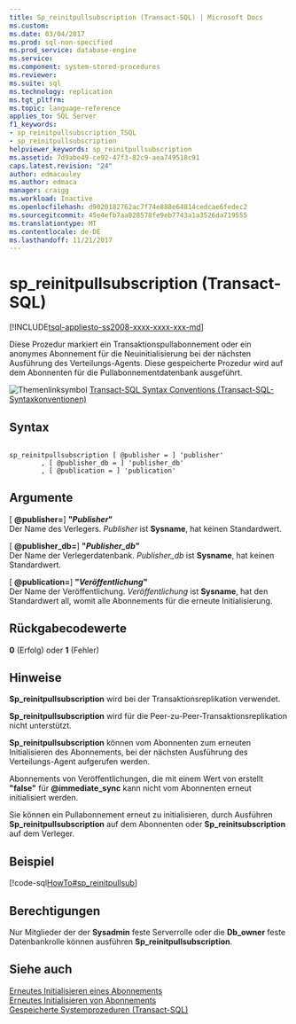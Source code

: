 ```yaml
---
title: Sp_reinitpullsubscription (Transact-SQL) | Microsoft Docs
ms.custom: 
ms.date: 03/04/2017
ms.prod: sql-non-specified
ms.prod_service: database-engine
ms.service: 
ms.component: system-stored-procedures
ms.reviewer: 
ms.suite: sql
ms.technology: replication
ms.tgt_pltfrm: 
ms.topic: language-reference
applies_to: SQL Server
f1_keywords:
- sp_reinitpullsubscription_TSQL
- sp_reinitpullsubscription
helpviewer_keywords: sp_reinitpullsubscription
ms.assetid: 7d9abe49-ce92-47f3-82c9-aea749518c91
caps.latest.revision: "24"
author: edmacauley
ms.author: edmaca
manager: craigg
ms.workload: Inactive
ms.openlocfilehash: d9020182762ac7f74e888e64814cedcae6fedec2
ms.sourcegitcommit: 45e4efb7aa828578fe9eb7743a1a3526da719555
ms.translationtype: MT
ms.contentlocale: de-DE
ms.lasthandoff: 11/21/2017
---
```

# <a name="spreinitpullsubscription-transact-sql"></a>sp_reinitpullsubscription (Transact-SQL)
[!INCLUDE[tsql-appliesto-ss2008-xxxx-xxxx-xxx-md](../../includes/tsql-appliesto-ss2008-xxxx-xxxx-xxx-md.md)]

  Diese Prozedur markiert ein Transaktionspullabonnement oder ein anonymes Abonnement für die Neuinitialisierung bei der nächsten Ausführung des Verteilungs-Agents. Diese gespeicherte Prozedur wird auf dem Abonnenten für die Pullabonnementdatenbank ausgeführt.  
  
 ![Themenlinksymbol](../../database-engine/configure-windows/media/topic-link.gif "Topic link icon") [Transact-SQL Syntax Conventions (Transact-SQL-Syntaxkonventionen)](../../t-sql/language-elements/transact-sql-syntax-conventions-transact-sql.md)  
  
## <a name="syntax"></a>Syntax  
  
```  
  
sp_reinitpullsubscription [ @publisher = ] 'publisher'  
        , [ @publisher_db = ] 'publisher_db'  
        , [ @publication = ] 'publication'  
```  
  
## <a name="arguments"></a>Argumente  
 [  **@publisher=**] **"***Publisher***"**  
 Der Name des Verlegers. *Publisher* ist **Sysname**, hat keinen Standardwert.  
  
 [  **@publisher_db=**] **"***Publisher_db***"**  
 Der Name der Verlegerdatenbank. *Publisher_db* ist **Sysname**, hat keinen Standardwert.  
  
 [  **@publication=**] **"***Veröffentlichung***"**  
 Der Name der Veröffentlichung. *Veröffentlichung* ist **Sysname**, hat den Standardwert all, womit alle Abonnements für die erneute Initialisierung.  
  
## <a name="return-code-values"></a>Rückgabecodewerte  
 **0** (Erfolg) oder **1** (Fehler)  
  
## <a name="remarks"></a>Hinweise  
 **Sp_reinitpullsubscription** wird bei der Transaktionsreplikation verwendet.  
  
 **Sp_reinitpullsubscription** wird für die Peer-zu-Peer-Transaktionsreplikation nicht unterstützt.  
  
 **Sp_reinitpullsubscription** können vom Abonnenten zum erneuten Initialisieren des Abonnements, bei der nächsten Ausführung des Verteilungs-Agent aufgerufen werden.  
  
 Abonnements von Veröffentlichungen, die mit einem Wert von erstellt **"false"** für  **@immediate_sync**  kann nicht vom Abonnenten erneut initialisiert werden.  
  
 Sie können ein Pullabonnement erneut zu initialisieren, durch Ausführen **Sp_reinitpullsubscription** auf dem Abonnenten oder **Sp_reinitsubscription** auf dem Verleger.  
  
## <a name="example"></a>Beispiel  
 [!code-sql[HowTo#sp_reinitpullsub](../../relational-databases/replication/codesnippet/tsql/sp-reinitpullsubscriptio_1.sql)]  
  
## <a name="permissions"></a>Berechtigungen  
 Nur Mitglieder der der **Sysadmin** feste Serverrolle oder die **Db_owner** feste Datenbankrolle können ausführen **Sp_reinitpullsubscription**.  
  
## <a name="see-also"></a>Siehe auch  
 [Erneutes Initialisieren eines Abonnements](../../relational-databases/replication/reinitialize-a-subscription.md)   
 [Erneutes Initialisieren von Abonnements](../../relational-databases/replication/reinitialize-subscriptions.md)   
 [Gespeicherte Systemprozeduren &#40;Transact-SQL&#41;](../../relational-databases/system-stored-procedures/system-stored-procedures-transact-sql.md)  
  
  
